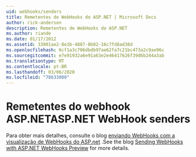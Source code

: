 ```yaml
---
uid: webhooks/senders
title: Remetentes de WebHooks do ASP.NET | Microsoft Docs
author: rick-anderson
description: Remetentes de WebHooks do ASP.NET
ms.author: riande
ms.date: 01/17/2012
ms.assetid: 33001ae2-8e1b-4807-8b02-16c7fd8ad38d
ms.openlocfilehash: 6cf1a3c706dbdb97ae62fa7c21bc473a2c9ae96c
ms.sourcegitcommit: e7e91932a6e91a63e2e46417626f39d6b244a3ab
ms.translationtype: MT
ms.contentlocale: pt-BR
ms.lasthandoff: 03/06/2020
ms.locfileid: "78633080"
---
```

# <a name="aspnet-webhook-senders"></a><span data-ttu-id="f99ef-103">Remetentes do webhook ASP.NET</span><span class="sxs-lookup"><span data-stu-id="f99ef-103">ASP.NET WebHook senders</span></span>

<span data-ttu-id="f99ef-104">Para obter mais detalhes, consulte o blog [enviando WebHooks com a visualização de WebHooks do ASP.net](https://devblogs.microsoft.com/aspnet/sending-webhooks-with-asp-net-webhooks-preview/) .</span><span class="sxs-lookup"><span data-stu-id="f99ef-104">See the blog [Sending WebHooks with ASP.NET WebHooks Preview](https://devblogs.microsoft.com/aspnet/sending-webhooks-with-asp-net-webhooks-preview/) for more details.</span></span>
